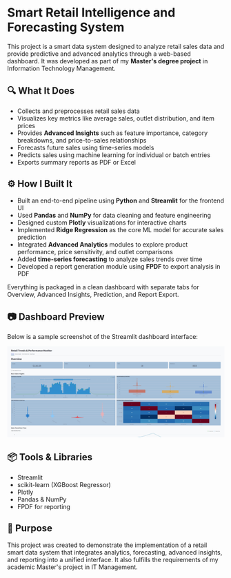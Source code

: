 # Smart Retail Intelligence and Forecasting System

This project is a smart data system designed to analyze retail sales data and provide predictive and advanced analytics through a web-based dashboard. It was developed as part of my **Master's degree project** in Information Technology Management.

## 🔍 What It Does
- Collects and preprocesses retail sales data
- Visualizes key metrics like average sales, outlet distribution, and item prices
- Provides **Advanced Insights** such as feature importance, category breakdowns, and price-to-sales relationships
- Forecasts future sales using time-series models
- Predicts sales using machine learning for individual or batch entries
- Exports summary reports as PDF or Excel

## ⚙️ How I Built It
- Built an end-to-end pipeline using **Python** and **Streamlit** for the frontend UI
- Used **Pandas** and **NumPy** for data cleaning and feature engineering
- Designed custom **Plotly** visualizations for interactive charts
- Implemented **Ridge Regression** as the core ML model for accurate sales prediction
- Integrated **Advanced Analytics** modules to explore product performance, price sensitivity, and outlet comparisons
- Added **time-series forecasting** to analyze sales trends over time
- Developed a report generation module using **FPDF** to export analysis in PDF

Everything is packaged in a clean dashboard with separate tabs for Overview, Advanced Insights, Prediction, and Report Export.

## 📷 Dashboard Preview
Below is a sample screenshot of the Streamlit dashboard interface:

![Dashboard Screenshot](assets/dashboard_preview.jpeg)

## 📦 Tools & Libraries
- Streamlit
- scikit-learn (XGBoost Regressor)
- Plotly
- Pandas & NumPy
- FPDF for reporting

## 🎯 Purpose
This project was created to demonstrate the implementation of a retail smart data system that integrates analytics, forecasting, advanced insights, and reporting into a unified interface. It also fulfills the requirements of my academic Master's project in IT Management.
